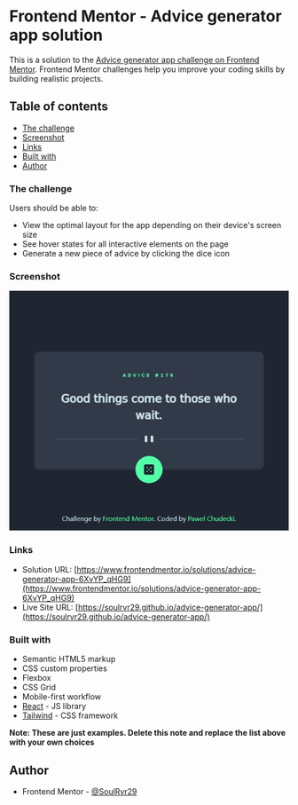 # Frontend Mentor - Advice generator app solution

This is a solution to the [Advice generator app challenge on Frontend Mentor](https://www.frontendmentor.io/challenges/advice-generator-app-QdUG-13db). Frontend Mentor challenges help you improve your coding skills by building realistic projects.

## Table of contents

- [The challenge](#the-challenge)
- [Screenshot](#screenshot)
- [Links](#links)
- [Built with](#built-with)
- [Author](#author)

### The challenge

Users should be able to:

- View the optimal layout for the app depending on their device's screen size
- See hover states for all interactive elements on the page
- Generate a new piece of advice by clicking the dice icon

### Screenshot

![](./screenshot.jpeg)

### Links

- Solution URL: [https://www.frontendmentor.io/solutions/advice-generator-app-6XvYP_qHG9](https://www.frontendmentor.io/solutions/advice-generator-app-6XvYP_qHG9)
- Live Site URL: [https://soulrvr29.github.io/advice-generator-app/](https://soulrvr29.github.io/advice-generator-app/)

### Built with

- Semantic HTML5 markup
- CSS custom properties
- Flexbox
- CSS Grid
- Mobile-first workflow
- [React](https://reactjs.org/) - JS library
- [Tailwind](https://tailwindcss.com/) - CSS framework

**Note: These are just examples. Delete this note and replace the list above with your own choices**

## Author

- Frontend Mentor - [@SoulRvr29](https://www.frontendmentor.io/profile/SoulRvr29)
